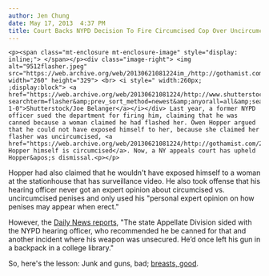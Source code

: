 ```yaml
---
author: Jen Chung
date: May 17, 2013  4:37 PM
title: Court Backs NYPD Decision To Fire Circumcised Cop Over Uncircumcised Flashing Or Something
---
```



	
	
	
	<p><span class="mt-enclosure mt-enclosure-image" style="display: inline;"> </span></p><div class="image-right"> <img alt="9512flasher.jpeg" src="https://web.archive.org/web/20130621081224im_/http://gothamist.com/attachments/byakas/9512flasher.jpeg" width="260" height="329"> <br> <i style=" width:260px; ;display:block"> <a href="https://web.archive.org/web/20130621081224/http://www.shutterstock.com/cat.mhtml?searchterm=flasher&amp;prev_sort_method=newest&amp;anyorall=all&amp;search_source=search_form&amp;lang=en&amp;version=llv1&amp;search_group=&amp;safesearch=1&amp;prev_sort_method=popular&amp;sort_method=relevance2&amp;page=1#id=24573187&amp;src=d4392ce93e6b29e6c9ac4193702c1947-1-0">Shutterstock/Joe Belanger</a></i></div> Last year, a former NYPD officer sued the department for firing him, claiming that he was canned because a woman claimed he had flashed her. Owen Hopper argued that he could not have exposed himself to her, because she claimed her flasher was uncircumcised, <a href="https://web.archive.org/web/20130621081224/http://gothamist.com/2012/01/24/alleged_flasher_cop_uses_the_old_bu.php">but Hopper himself is circumcised</a>. Now, a NY appeals court has upheld Hopper&apos;s dismissal.<p></p>

<p>Hopper had also claimed that he wouldn&apos;t have exposed himself to a woman at the stationhouse that has surveillance video. He also took offense that his hearing officer never got an expert opinion about circumcised vs. uncircumcised penises and only used his &quot;personal expert opinion on how penises may appear when erect.&quot;</p>

<p>However, the <a href="https://web.archive.org/web/20130621081224/http://www.nydailynews.com/new-york/court-rules-nypd-cut-circumcised-article-1.1346665">Daily News reports</a>, &quot;The state Appellate Division sided with the NYPD hearing officer, who recommended he be canned for that and another incident where his weapon was unsecured. He&#x2019;d once left his gun in a backpack in a college library.&quot; </p>

<p>So, here&apos;s the lesson: Junk and guns, bad; <a href="https://web.archive.org/web/20130621081224/http://gothamist.com/2013/05/15/cops_told_not_to_arrest_topless_wom.php">breasts, good</a>.</p>
	
	
	
	
	

